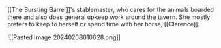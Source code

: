 [[The Bursting Barrel]]'s stablemaster, who cares for the animals boarded there and also does general upkeep work around the tavern. She mostly prefers to keep to herself or spend time with her horse, [[Clarence]].

![[Pasted image 20240208010628.png]]